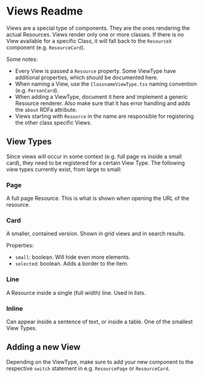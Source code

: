 # Views Readme

Views are a special type of components.
They are the ones rendering the actual Resources.
Views render only one or more classes.
If there is no View available for a specific Class, it will fall back to the `ResourceX` component (e.g. `ResourceCard`).

Some notes:

- Every View is passed a `Resource` property. Some ViewType have additional properties, which should be documented here.
- When naming a View, use the `ClassnameViewType.tsx` naming convention (e.g. `PersonCard`).
- When adding a ViewType, document it here and implement a generic Resource renderer. Also make sure that it has error handling and adds the `about` RDFa attribute.
- Views starting with `Resource` in the name are responsible for registering the other class specific Views.

## View Types

Since views will occur in some context (e.g. full page vs inside a small card), they need to be registered for a certain View Type.
The following view types currently exist, from large to small:

### Page

A full page Resource.
This is what is shown when opening the URL of the resource.

### Card

A smaller, contained version. Shown in grid views and in search results.

Properties:

- `small`: boolean. Will hide even more elements.
- `selected`: boolean. Adds a border to the item.

### Line

A Resource inside a single (full width) line.
Used in lists.

### Inline

Can appear inside a sentence of text, or inside a table.
One of the smallest View Types.

## Adding a new View

Depending on the ViewType, make sure to add your new component to the respective `switch` statement in e.g. `ResourcePage` or `ResourceCard`.

